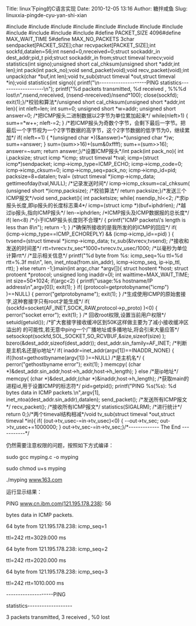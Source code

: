 Title: linux下ping的C语言实现
Date: 2010-12-05 13:16
Author: 糖拌咸鱼
Slug: linuxxia-pingde-cyu-yan-shi-xian

<span face="monospace" size="2" style="font-family: monospace; font-size: x-small;"><span style="line-height: normal; white-space: pre-wrap;">

<div class="cnblogs_code">

</p>
<p>
    #include <stdio.h>#include <signal.h>#include <arpa/inet.h>#include <sys/types.h>#include <sys/socket.h>#include <unistd.h>#include <netinet/in.h>#include <netinet/ip.h>#include <netinet/ip_icmp.h>#include <netdb.h>#include <setjmp.h>#include <errno.h>#define PACKET_SIZE     4096#define MAX_WAIT_TIME   5#define MAX_NO_PACKETS  3char sendpacket[PACKET_SIZE];char recvpacket[PACKET_SIZE];int sockfd,datalen=56;int nsend=0,nreceived=0;struct sockaddr_in dest_addr;pid_t pid;struct sockaddr_in from;struct timeval tvrecv;void statistics(int signo);unsigned short cal_chksum(unsigned short *addr,int len);int pack(int pack_no);void send_packet(void);void recv_packet(void);int unpack(char *buf,int len);void tv_sub(struct timeval *out,struct timeval *in);void statistics(int signo){       printf("\n--------------------PING statistics-------------------\n");        printf("%d packets transmitted, %d received , %%%d lost\n",nsend,nreceived,                        (nsend-nreceived)/nsend*100);        close(sockfd);        exit(1);}/*校验和算法*/unsigned short cal_chksum(unsigned short *addr,int len){       int nleft=len;        int sum=0;        unsigned short *w=addr;        unsigned short answer=0;        /*把ICMP报头二进制数据以2字节为单位累加起来*/        while(nleft>1)        {       sum+=*w++;                nleft-=2;        }        /*若ICMP报头为奇数个字节，会剩下最后一字节。把最后一个字节视为一个2字节数据的高字节，这个2字节数据的低字节为0，继续累加*/        if( nleft==1)        {       *(unsigned char *)(&answer)=*(unsigned char *)w;                sum+=answer;        }        sum=(sum>>16)+(sum&0xffff);        sum+=(sum>>16);        answer=~sum;        return answer;}/*设置ICMP报头*/int pack(int pack_no){       int i,packsize;        struct icmp *icmp;        struct timeval *tval;        icmp=(struct icmp*)sendpacket;        icmp->icmp_type=ICMP_ECHO;        icmp->icmp_code=0;        icmp->icmp_cksum=0;        icmp->icmp_seq=pack_no;        icmp->icmp_id=pid;        packsize=8+datalen;        tval= (struct timeval *)icmp->icmp_data;        gettimeofday(tval,NULL);    /*记录发送时间*/        icmp->icmp_cksum=cal_chksum( (unsigned short *)icmp,packsize); /*校验算法*/        return packsize;}/*发送三个ICMP报文*/void send_packet(){       int packetsize;        while( nsend<MAX_NO_PACKETS)        {       nsend++;                packetsize=pack(nsend); /*设置ICMP报头*/                if( sendto(sockfd,sendpacket,packetsize,0,                          (struct sockaddr *)&dest_addr,sizeof(dest_addr) )<0  )                {       perror("sendto error");                        continue;                }                sleep(1); /*每隔一秒发送一个ICMP报文*/        }}/*接收所有ICMP报文*/void recv_packet(){       int n,fromlen;        extern int errno;        signal(SIGALRM,statistics);        fromlen=sizeof(from);        while( nreceived<nsend)        {       alarm(MAX_WAIT_TIME);                if( (n=recvfrom(sockfd,recvpacket,sizeof(recvpacket),0,                                (struct sockaddr *)&from,&fromlen)) <0)                {       if(errno==EINTR)continue;                        perror("recvfrom error");                        continue;                }                gettimeofday(&tvrecv,NULL);  /*记录接收时间*/                if(unpack(recvpacket,n)==-1)continue;                nreceived++;        }}/*剥去ICMP报头*/int unpack(char *buf,int len){       int i,iphdrlen;        struct ip *ip;        struct icmp *icmp;        struct timeval *tvsend;        double rtt;        ip=(struct ip *)buf;        iphdrlen=ip->ip_hl<<2;    /*求ip报头长度,即ip报头的长度标志乘4*/        icmp=(struct icmp *)(buf+iphdrlen);  /*越过ip报头,指向ICMP报头*/        len-=iphdrlen;            /*ICMP报头及ICMP数据报的总长度*/        if( len<8)                /*小于ICMP报头长度则不合理*/        {       printf("ICMP packets\'s length is less than 8\n");                return -1;        }        /*确保所接收的是我所发的的ICMP的回应*/        if( (icmp->icmp_type==ICMP_ECHOREPLY) && (icmp->icmp_id==pid) )        {       tvsend=(struct timeval *)icmp->icmp_data;                tv_sub(&tvrecv,tvsend);  /*接收和发送的时间差*/                rtt=tvrecv.tv_sec*1000+tvrecv.tv_usec/1000;  /*以毫秒为单位计算rtt*/                /*显示相关信息*/                printf("%d byte from %s: icmp_seq=%u ttl=%d rtt=%.3f ms\n",                        len,                        inet_ntoa(from.sin_addr),                        icmp->icmp_seq,                        ip->ip_ttl,                        rtt);        }        else    return -1;}main(int argc,char *argv[]){       struct hostent *host;        struct protoent *protocol;        unsigned long inaddr=0l;        int waittime=MAX_WAIT_TIME;        int size=50*1024;        if(argc<2)        {       printf("usage:%s hostname/IP address\n",argv[0]);                exit(1);        }        if( (protocol=getprotobyname("icmp") )==NULL)        {       perror("getprotobyname");                exit(1);        }        /*生成使用ICMP的原始套接字,这种套接字只有root才能生成*/        if( (sockfd=socket(AF_INET,SOCK_RAW,protocol->p_proto) )<0)        {       perror("socket error");                exit(1);        }        /* 回收root权限,设置当前用户权限*/        setuid(getuid());        /*扩大套接字接收缓冲区到50K这样做主要为了减小接收缓冲区溢出的          的可能性,若无意中ping一个广播地址或多播地址,将会引来大量应答*/        setsockopt(sockfd,SOL_SOCKET,SO_RCVBUF,&size,sizeof(size) );        bzero(&dest_addr,sizeof(dest_addr));        dest_addr.sin_family=AF_INET;        /*判断是主机名还是ip地址*/        if( inaddr=inet_addr(argv[1])==INADDR_NONE)        {       if((host=gethostbyname(argv[1]) )==NULL) /*是主机名*/                {       perror("gethostbyname error");                        exit(1);                }                memcpy( (char *)&dest_addr.sin_addr,host->h_addr,host->h_length);        }        else    /*是ip地址*/                memcpy( (char *)&dest_addr,(char *)&inaddr,host->h_length);        /*获取main的进程id,用于设置ICMP的标志符*/        pid=getpid();        printf("PING %s(%s): %d bytes data in ICMP packets.\n",argv[1],                        inet_ntoa(dest_addr.sin_addr),datalen);        send_packet();  /*发送所有ICMP报文*/        recv_packet();  /*接收所有ICMP报文*/        statistics(SIGALRM); /*进行统计*/        return 0;}/*两个timeval结构相减*/void tv_sub(struct timeval *out,struct timeval *in){       if( (out->tv_usec-=in->tv_usec)<0)        {       --out->tv_sec;                out->tv_usec+=1000000;        }        out->tv_sec-=in->tv_sec;}/*------------- The End -----------*/

</p>
<p>

</div>

</p>
  
</span></span>

</p>

仍然需要注意权限的问题，按照如下方式编译：

</p>

sudo gcc myping.c -o myping

</p>

sudo chmod u+s myping

</p>

./myping www.163.com

</p>

运行显示结果：

</p>

<span lang="EN-US">PING www.cn.ibm.com(121.195.178.238): 56

bytes data in ICMP packets.</span>

</p>

<span lang="EN-US">64 byte from 121.195.178.238: icmp\_seq=1

ttl=242 rtt=3029.000 ms</span>

</p>

<span lang="EN-US">64 byte from 121.195.178.238: icmp\_seq=2

ttl=242 rtt=2020.000 ms</span>

</p>

<span lang="EN-US">64 byte from 121.195.178.238: icmp\_seq=3

ttl=242 rtt=1010.000 ms</span>

</p>

<span lang="EN-US">--------------------PING

statistics-------------------</span>

</p>

<span lang="EN-US">3 packets transmitted, 3 received , %0 lost</span>

</p>

